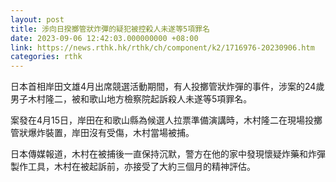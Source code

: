 ```yaml
---
layout: post
title: 涉向日揆擲管狀炸彈的疑犯被控殺人未遂等5項罪名
date: 2023-09-06 12:42:03.000000000 +08:00
link: https://news.rthk.hk/rthk/ch/component/k2/1716976-20230906.htm
categories: rthk
---
```


日本首相岸田文雄4月出席競選活動期間，有人投擲管狀炸彈的事件，涉案的24歲男子木村隆二，被和歌山地方檢察院起訴殺人未遂等5項罪名。

案發在4月15日，岸田在和歌山縣為候選人拉票準備演講時，木村隆二在現場投擲管狀爆炸裝置，岸田沒有受傷，木村當場被捕。

日本傳媒報道，木村在被捕後一直保持沉默，警方在他的家中發現懷疑炸藥和炸彈製作工具，木村在被起訴前，亦接受了大約三個月的精神評估。
